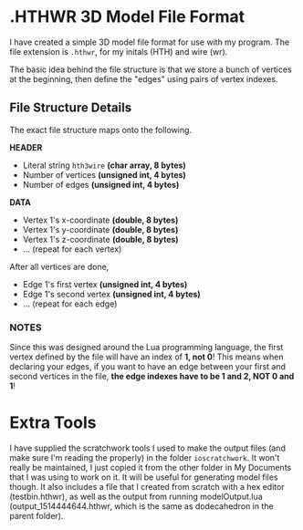 # .HTHWR 3D Model File Format

I have created a simple 3D model file format for use with my program. The file extension is `.hthwr`, for my initals (HTH) and wire (wr).

The basic idea behind the file structure is that we store a bunch of vertices at the beginning, then define the "edges" using pairs of vertex indexes.

## File Structure Details

The exact file structure maps onto the following.

**HEADER**
* Literal string `hth3wire` **(char array, 8 bytes)**
* Number of vertices **(unsigned int, 4 bytes)**
* Number of edges **(unsigned int, 4 bytes)**

**DATA**
* Vertex 1's x-coordinate **(double, 8 bytes)**
* Vertex 1's y-coordinate **(double, 8 bytes)**
* Vertex 1's z-coordinate **(double, 8 bytes)**
* ... (repeat for each vertex)

After all vertices are done,
* Edge 1's first vertex **(unsigned int, 4 bytes)**
* Edge 1's second vertex **(unsigned int, 4 bytes)**
* ... (repeat for each edge)

### NOTES

Since this was designed around the Lua programming language, the first vertex defined by the file will have an index of **1, not 0**! This means when declaring your edges, if you want to have an edge between your first and second vertices in the file, **the edge indexes have to be 1 and 2, NOT 0 and 1**!

# Extra Tools

I have supplied the scratchwork tools I used to make the output files (and make sure I'm reading the properly) in the folder `ioscratchwork`. It won't really be maintained, I just copied it from the other folder in My Documents that I was using to work on it. It will be useful for generating model files though. It also includes a file that I created from scratch with a hex editor (testbin.hthwr), as well as the output from running modelOutput.lua (output_1514444644.hthwr, which is the same as dodecahedron in the parent folder).